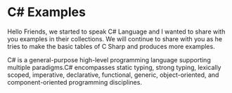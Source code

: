 # C# Examples

Hello Friends, we started to speak C# Language and I wanted to share with you examples in their collections. We will continue to share with you as he tries to make the basic tables of C Sharp and produces more examples.

C# is a general-purpose high-level programming language supporting multiple paradigms.C# encompasses static typing, strong typing, lexically scoped, imperative, declarative, functional, generic, object-oriented, and component-oriented programming disciplines.

